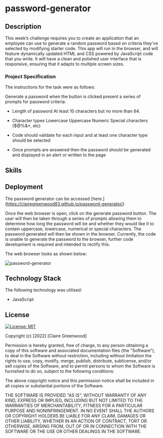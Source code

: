 # password-generator

## Description

This week’s challenge requires you to create an application that an employee can use to generate a random password based on criteria they’ve selected by modifying starter code. This app will run in the browser, and will feature dynamically updated HTML and CSS powered by JavaScript code that you write. It will have a clean and polished user interface that is responsive, ensuring that it adapts to multiple screen sizes.

### Project Specification

The instructions for the task were as follows:

Generate a password when the button is clicked present a series of prompts for password criteria:

- Length of password
  At least 10 characters but no more than 64.

- Character types
  Lowercase
  Uppercase
  Numeric
  Special characters ($@%&*, etc)

- Code should validate for each input and at least one character type should be selected
- Once prompts are answered then the password should be generated and displayed in an alert or written to the page


## Skills



## Deployment

The password generator can be accessed [here.] (https://clairegreenwood83.github.io/password-generator/)

Once the web browser is open, click on the generate password button. The user will then be taken through a series of prompts allowing them to determine how long the password will be and whether they would like it to contain uppercase, lowercase, numerical or special characters. The password generated will then be shown in the browser. Currently, the code is unable to generate the password to the browser, further code development is required and intended to rectify this. 

The web browser looks as shown below:

![password-generator](https://user-images.githubusercontent.com/118351853/213005656-62d43394-33b1-49dd-be07-0aa7c8b2ef0f.png)


## Technology Stack
The following technology was utilised:

- JavaScript

## License

[![License: MIT](https://img.shields.io/badge/License-MIT-yellow.svg)](https://opensource.org/licenses/MIT)

Copyright (c) [2022] [Claire Greenwood]

Permission is hereby granted, free of charge, to any person obtaining a copy of this software and associated documentation files (the "Software"), to deal in the Software without restriction, including without limitation the rights to use, copy, modify, merge, publish, distribute, sublicense, and/or sell copies of the Software, and to permit persons to whom the Software is furnished to do so, subject to the following conditions:

The above copyright notice and this permission notice shall be included in all copies or substantial portions of the Software.

THE SOFTWARE IS PROVIDED "AS IS", WITHOUT WARRANTY OF ANY KIND, EXPRESS OR IMPLIED, INCLUDING BUT NOT LIMITED TO THE WARRANTIES OF MERCHANTABILITY, FITNESS FOR A PARTICULAR PURPOSE AND NONINFRINGEMENT. IN NO EVENT SHALL THE AUTHORS OR COPYRIGHT HOLDERS BE LIABLE FOR ANY CLAIM, DAMAGES OR OTHER LIABILITY, WHETHER IN AN ACTION OF CONTRACT, TORT OR OTHERWISE, ARISING FROM, OUT OF OR IN CONNECTION WITH THE SOFTWARE OR THE USE OR OTHER DEALINGS IN THE SOFTWARE.
